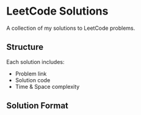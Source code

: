 # LeetCode Solutions

A collection of my solutions to LeetCode problems.

## Structure

Each solution includes:
- Problem link
- Solution code
- Time & Space complexity

## Solution Format